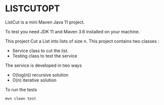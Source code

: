 # LISTCUTOPT

ListCut is a mini Maven Java 11 project.

To test you need JDK 11 and Maven 3.6 installed on your machine.

This project Cut a List into lists of size n.
This project contains two classes :
- Service class to cut the list.
- Testing class to test the service

The service is developed in two ways 
- O(log(n)) recursive solution
- O(n) iterative solution

To run the tests

```sh
mvn clean test
```
